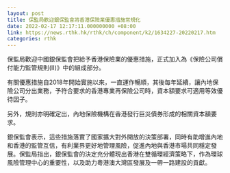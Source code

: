 ```yaml
---
layout: post
title: 保監局歡迎銀保監會將香港保險業優惠措施常規化
date: 2022-02-17 12:17:11.000000000 +08:00
link: https://news.rthk.hk/rthk/ch/component/k2/1634227-20220217.htm
categories: rthk
---
```


保監局歡迎中國銀保監會把給予香港保險業的優惠措施，正式加入為《保險公司償付能力監管規則(II)》中的組成部分。

有關優惠措施自2018年開始實施以來，一直運作暢順，其後每年延續，讓內地保險公司分出業務，予符合要求的香港專業再保險公司時，資本額要求可適用等效優待因子。

另外，規則亦明確定出，內地保險機構在香港發行巨災債券形成的相關資本額要求。

銀保監會表示，這些措施落實了國家擴大對外開放的決策部署，同時有助增進內地和香港的監管互信，有利業界更好地管理風險，促進內地與香港市場共同穩定發展。保監局指出，銀保監會的決定充分體現出香港在雙循環經濟策略下，作為環球風險管理中心的重要性，以及助力粵港澳大灣區發展及一帶一路建設的貢獻。
